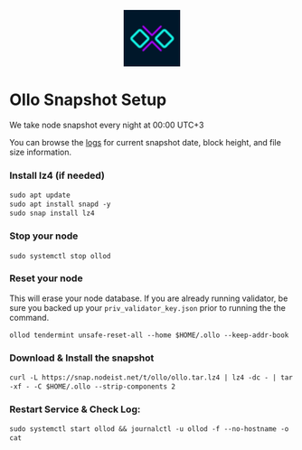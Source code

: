 <p align="center">
  <img height="100" height="auto" src="https://raw.githubusercontent.com/Nodeist/Kurulumlar/main/logos/ollo.png">
</p>



# Ollo Snapshot Setup
We take node snapshot every night at 00:00 UTC+3

You can browse the [logs](https://snap.nodeist.net/t/ollo/log.txt) for current snapshot date, block height, and file size information.

### Install lz4 (if needed)
```
sudo apt update
sudo apt install snapd -y
sudo snap install lz4
```

### Stop your node
```
sudo systemctl stop ollod
```

### Reset your node
This will erase your node database. If you are already running validator, be sure you backed up your `priv_validator_key.json` prior to running the the command.

```
ollod tendermint unsafe-reset-all --home $HOME/.ollo --keep-addr-book
```

### Download & Install the snapshot
```
curl -L https://snap.nodeist.net/t/ollo/ollo.tar.lz4 | lz4 -dc - | tar -xf - -C $HOME/.ollo --strip-components 2
```

### Restart Service & Check Log:
```
sudo systemctl start ollod && journalctl -u ollod -f --no-hostname -o cat
```
